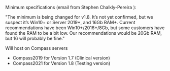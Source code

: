 Minimum specifications (email from Stephen Chalkly-Pereira ):

"The minimum is being changed for v1.8. It’s not yet confirmed, but we suspect it’s Win10+ or Server 2019+, and 16Gb RAM+. Current recommendations have been Win10+/2016+/8Gb, but some customers have found the RAM to be a bit low. Our recommendations would be 20Gb RAM, but 16 will probably be fine."

Will host on Compass servers 
- Compass2019 for Version 1.7 (Clinical version) 
- Compass2021 for Version 1.8 (Testing version)
